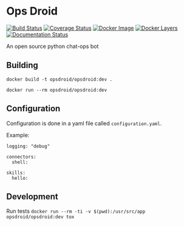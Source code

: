 # Ops Droid

[![Build Status](https://travis-ci.org/opsdroid/opsdroid.svg?branch=master)](https://travis-ci.org/opsdroid/opsdroid) [![Coverage Status](https://coveralls.io/repos/github/opsdroid/opsdroid/badge.svg?branch=master)](https://coveralls.io/github/opsdroid/opsdroid?branch=master) [![Docker Image](https://img.shields.io/badge/docker-ready-blue.svg)](https://hub.docker.com/r/opsdroid/opsdroid/) [![Docker Layers](https://images.microbadger.com/badges/image/opsdroid/opsdroid.svg)](https://microbadger.com/#/images/opsdroid/opsdroid) [![Documentation Status](https://readthedocs.org/projects/opsdroid/badge/?version=latest)](http://opsdroid.readthedocs.io/en/latest/?badge=latest)


An open source python chat-ops bot

## Building

`docker build -t opsdroid/opsdroid:dev .`

`docker run --rm opsdroid/opsdroid:dev`

## Configuration

Configuration is done in a yaml file called `configuration.yaml`.

Example:

```
logging: "debug"

connectors:
  shell:

skills:
  hello:
```

## Development

Run tests
`docker run --rm -ti -v $(pwd):/usr/src/app opsdroid/opsdroid:dev tox`
